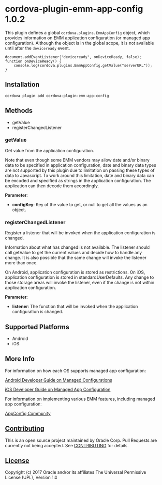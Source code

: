 # cordova-plugin-emm-app-config 1.0.2

This plugin defines a global `cordova.plugins.EmmAppConfig` object, which provides information on EMM application configuration (or managed app configuration).
Although the object is in the global scope, it is not available until after the `deviceready` event.

    document.addEventListener("deviceready", onDeviceReady, false);
    function onDeviceReady() {
        console.log(cordova.plugins.EmmAppConfig.getValue("serverURL"));
    }


## Installation

    cordova plugin add cordova-plugin-emm-app-config

## Methods

- getValue
- registerChangedListener

### getValue

Get value from the application configuration.

Note that even though some EMM vendors may allow date and/or binary data to be specified in
application configuration, date and binary data types are not supported by this plugin due to
limitation on passing these types of data to Javascript.  To work around this limitation,
date and binary data can be encoded and specified as strings in the application configuration.
The application can then decode them accordingly.

__Parameter__:

- __configKey__: Key of the value to get, or null to get all the values as an object.

### registerChangedListener

Register a listener that will be invoked when the application configuration is changed.

Information about what has changed is not available.  The listener should call getValue to
get the current values and decide how to handle any change.  It is also possible that
the same change will invoke the listener more than once.

On Android, application configuration is stored as restrictions.  On iOS, application 
configuration is stored in standardUserDefaults.  Any change to those storage areas will 
invoke the listener, even if the change is not within application configuration.

__Parameter__:

- __listener__: The function that will be invoked when the application configuration is changed.

## Supported Platforms

- Android
- iOS

## More Info

For information on how each OS supports managed app configuration:

[Android Developer Guide on Managed Configurations](https://developer.android.com/work/managed-configurations.html)

[iOS Developer Guide on Managed App Configuration](https://developer.apple.com/library/content/samplecode/sc2279/Introduction/Intro.html)

For information on implementing various EMM features, including managed app configuration:

[AppConfig Community](http://appconfig.org/)

## [Contributing](CONTRIBUTING.md)
This is an open source project maintained by Oracle Corp. Pull Requests are currently not being accepted. See 
[CONTRIBUTING](CONTRIBUTING.md)
for details.

## [License](LICENSE.md)
Copyright (c) 2017 Oracle and/or its affiliates
The Universal Permissive License (UPL), Version 1.0
